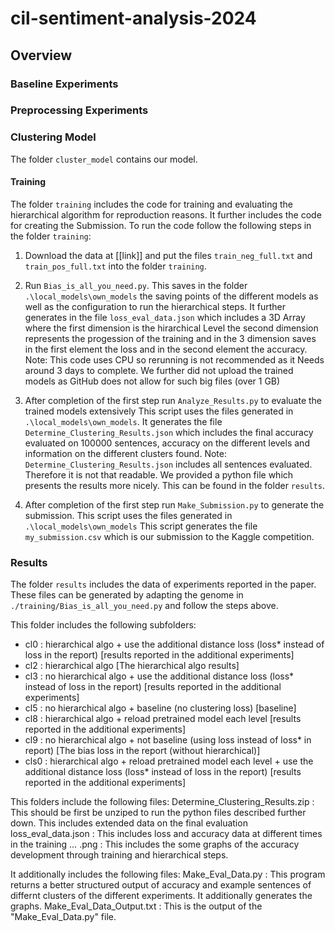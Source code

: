 # cil-sentiment-analysis-2024
## Overview
### Baseline Experiments
### Preprocessing Experiments
### Clustering Model
The folder `cluster_model` contains our model.
#### Training
The folder `training` includes the code for training and evaluating the hierarchical algorithm for reproduction reasons. It further includes the code for creating the Submission.
To run the code follow the following steps in the folder `training`:

1. Download the data at [[link]] and put the files `train_neg_full.txt` and `train_pos_full.txt` into the folder `training`.

2. Run `Bias_is_all_you_need.py`.
   This saves in the folder `.\local_models\own_models` the saving points of the different models as well as the configuration to run the hierarchical steps.
   It further generates in the file `loss_eval_data.json` which includes a 3D Array where the first dimension is the hirarchical Level the second dimension represents the progession of the training and in the 3 dimension saves in the first element the loss and in the second element the accuracy.
   Note: This code uses CPU so rerunning is not recommended as it Needs around 3 days to complete. We further did not upload the trained models as GitHub does not allow for such big files (over 1 GB)

3. After completion of the first step run `Analyze_Results.py` to evaluate the trained models extensively
   This script uses the files generated in `.\local_models\own_models`.
   It  generates the file `Determine_Clustering_Results.json` which includes the final accuracy evaluated on 100000 sentences, accuracy on the different levels and information on the different clusters found.
   Note: `Determine_Clustering_Results.json` includes all sentences evaluated. Therefore it is not that readable. We provided a python file which presents the results more nicely. This can be found in the folder `results`.

4. After completion of the first step run `Make_Submission.py` to generate the submission.
   This script uses the files generated in `.\local_models\own_models`
   This script generates the file `my_submission.csv` which is our submission to the Kaggle competition.

### Results
The folder `results` includes the data of experiments reported in the paper.
These files can be generated by adapting the genome in `./training/Bias_is_all_you_need.py` and follow the steps above.

This folder includes the following subfolders:
- cl0  : hierarchical algo  + use the additional distance loss (loss* instead of loss in the report) [results reported in the additional experiments]
- cl2  : hierarchical algo [The hierarchical algo results]
- cl3  : no hierarchical algo + use the additional distance loss (loss* instead of loss in the report) [results reported in the additional experiments]
- cl5  : no hierarchical algo + baseline (no clustering loss) [baseline]
- cl8  : hierarchical algo + reload pretrained model each level [results reported in the additional experiments]
- cl9  : no hierarchical algo + not baseline (using loss instead of loss* in report) [The bias loss in the report (without hierarchical)]
- cls0 : hierarchical algo + reload pretrained model each level + use the additional distance loss (loss* instead of loss in the report) [results reported in the additional experiments]

This folders include the following files:
Determine_Clustering_Results.zip : This should be first be unziped to run the python files described further down. This includes extended data on the final evaluation
loss_eval_data.json : This includes loss and accuracy data at different times in the training
… .png              : This includes the some graphs of the accuracy development through training and hierarchical steps.

It additionally includes the following files:
Make_Eval_Data.py         : This program returns a better structured output of accuracy and example sentences of differnt clusters of the different experiments. It additionally generates the graphs.
Make_Eval_Data_Output.txt : This is the output of the "Make_Eval_Data.py" file.
